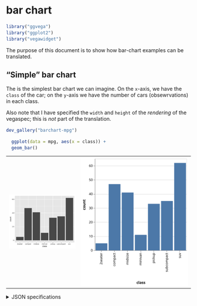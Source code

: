 bar chart
================

``` r
library("ggvega")
library("ggplot2")
library("vegawidget")
```

The purpose of this document is to show how bar-chart examples can be
translated.

## “Simple” bar chart

The is the simplest bar chart we can imagine. On the `x`-axis, we have
the `class` of the car; on the `y`-axis we have the number of cars
(obsewrvations) in each class.

Also note that I have specified the `width` and `height` of the
*rendering* of the vegaspec; this is *not* part of the translation.

``` r
dev_gallery("barchart-mpg")
```

``` r
  ggplot(data = mpg, aes(x = class)) +
  geom_bar()
```

<div>

<table>

<tr style="border-width: 0px;">

<td style="border-width: 0px;">

<img src="bar-chart_files/barchart-mpg-gg.png" width="400"/>

</td>

<td style="border-width: 0px;">

<img src="bar-chart_files/barchart-mpg-vl.svg"/>

</td>

</tr>

</table>

</div>

<div>

<details>

<summary>JSON specifications</summary>

<table>

<thead>

<tr style="border-width: 0px;">

<td style="width:50%; border-width: 0px;">

ggspec

</td>

<td style="width:50%; border-width: 0px;">

vegaspec

</td>

</tr>

</thead>

<tbody>

<tr style="border-width: 0px;">

<td style="border-width: 0px; vertical-align: top;">

``` json
{
  "data": {
    "data-00": {
      "metadata": {
        "manufacturer": {
          "type": "nominal"
        },
        "model": {
          "type": "nominal"
        },
        "displ": {
          "type": "quantitative"
        },
        "year": {
          "type": "quantitative"
        },
        "cyl": {
          "type": "quantitative"
        },
        "trans": {
          "type": "nominal"
        },
        "drv": {
          "type": "nominal"
        },
        "cty": {
          "type": "quantitative"
        },
        "hwy": {
          "type": "quantitative"
        },
        "fl": {
          "type": "nominal"
        },
        "class": {
          "type": "nominal"
        }
      },
      "observations": [
        {
          "manufacturer": "audi",
          "model": "a4",
          "displ": 1.8,
          "year": 1999,
          "cyl": 4,
          "trans": "auto(l5)",
          "drv": "f",
          "cty": 18,
          "hwy": 29,
          "fl": "p",
          "class": "compact"
        }
      ]
    }
  },
  "layers": [
    {
      "data": "data-00",
      "geom": {
        "class": "GeomBar"
      },
      "geom_params": {
        "na.rm": false,
        "width": null
      },
      "mapping": {
        "x": {
          "field": "class"
        }
      },
      "aes_params": {},
      "stat": {
        "class": "StatCount",
        "default_aes": {
          "y": {
            "stat": "count"
          },
          "weight": 1
        }
      },
      "stat_params": {
        "na.rm": false,
        "width": null
      },
      "position": {
        "class": "PositionStack"
      }
    }
  ],
  "scales": [],
  "labels": {
    "x": "class",
    "y": "count",
    "weight": "weight"
  },
  "coordinates": {
    "class": "CoordCartesian"
  },
  "facet": {
    "class": "FacetNull"
  }
}
```

</td>

<td style="border-width: 0px; vertical-align: top;">

``` json
{
  "$schema": "https://vega.github.io/schema/vega-lite/v3.json",
  "datasets": {
    "data-00": [
      {
        "manufacturer": "audi",
        "model": "a4",
        "displ": 1.8,
        "year": 1999,
        "cyl": 4,
        "trans": "auto(l5)",
        "drv": "f",
        "cty": 18,
        "hwy": 29,
        "fl": "p",
        "class": "compact"
      }
    ]
  },
  "layer": [
    {
      "data": {
        "name": "data-00"
      },
      "mark": {
        "type": "bar"
      },
      "encoding": {
        "x": {
          "field": "class",
          "type": "nominal",
          "title": "class"
        },
        "y": {
          "aggregate": "count",
          "type": "quantitative",
          "title": "count"
        }
      }
    }
  ]
}
```

</td>

</tr>

</tbody>

</table>

</details>

</div>
